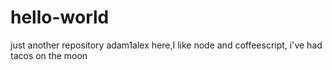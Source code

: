 # hello-world
just another repository 
adam1alex here,I like node and coffeescript,
i've had tacos on the moon

